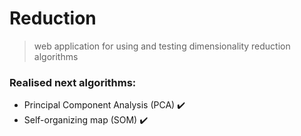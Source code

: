 # Reduction

> web application for using and testing dimensionality reduction algorithms

### Realised next algorithms:

- Principal Component Analysis (PCA) ✔️
- Self-organizing map (SOM) ✔️
